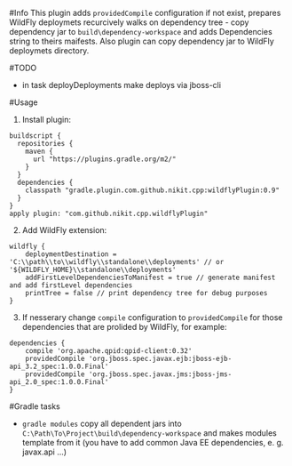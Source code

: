 #Info
This plugin adds `providedCompile` configuration if not exist,
prepares WildFly deploymets recurcively walks on dependency
tree - copy dependency jar to `build\dependency-workspace` and
adds Dependencies string to theirs maifests.
Also plugin can copy dependency jar to WildFly deploymets directory.

#TODO
* in task deployDeployments make deploys via jboss-cli

#Usage
1. Install plugin:  
```
buildscript {
  repositories {
    maven {
      url "https://plugins.gradle.org/m2/"
    }
  }
  dependencies {
    classpath "gradle.plugin.com.github.nikit.cpp:wildflyPlugin:0.9"
  }
}
apply plugin: "com.github.nikit.cpp.wildflyPlugin"
```
2. Add WildFly extension:  
```
wildfly {
	deploymentDestination = 'C:\\path\\to\\wildfly\\standalone\\deployments' // or '${WILDFLY_HOME}\\standalone\\deployments'
	addFirstLevelDependenciesToManifest = true // generate manifest and add firstLevel dependencies
	printTree = false // print dependency tree for debug purposes
}
```
3. If nesserary change `compile` configuration to `providedCompile` for those dependencies that are prolided by WildFly,
for example:  
```
dependencies {
	compile 'org.apache.qpid:qpid-client:0.32'
	providedCompile 'org.jboss.spec.javax.ejb:jboss-ejb-api_3.2_spec:1.0.0.Final'
	providedCompile 'org.jboss.spec.javax.jms:jboss-jms-api_2.0_spec:1.0.0.Final'
}
```

#Gradle tasks
* `gradle modules` copy all dependent jars into `C:\Path\To\Project\build\dependency-workspace`
and makes modules template from it (you have to add common Java EE dependencies, e. g. javax.api ...)